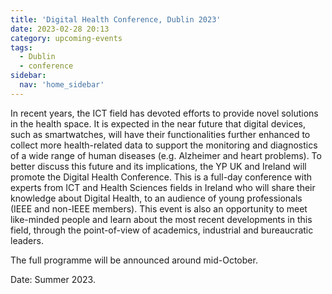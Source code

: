 ```yaml
---
title: 'Digital Health Conference, Dublin 2023'
date: 2023-02-28 20:13
category: upcoming-events
tags:
  - Dublin
  - conference
sidebar:
  nav: 'home_sidebar'
---
```


In recent years, the ICT field has devoted efforts to provide novel solutions in the health space. It is expected in the near future that digital devices, such as smartwatches, will have their functionalities further enhanced to collect more health-related data to support the monitoring and diagnostics of a wide range of human diseases (e.g. Alzheimer and heart problems). To better discuss this future and its implications, the YP UK and Ireland will promote the Digital Health Conference. This is a full-day conference with experts from ICT and Health Sciences fields in Ireland who will share their knowledge about Digital Health, to an audience of young professionals (IEEE and non-IEEE members). This event is also an opportunity to meet like-minded people and learn about the most recent developments in this field, through the point-of-view of academics, industrial and bureaucratic leaders.

The full programme will be announced around mid-October.

Date: Summer 2023.
